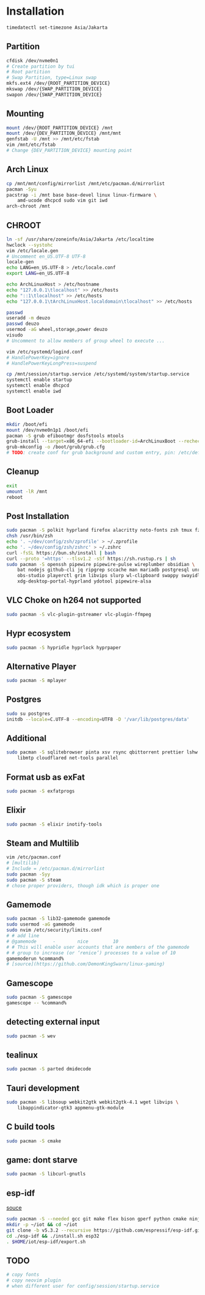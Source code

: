 # Installation

```bash
timedatectl set-timezone Asia/Jakarta
```

## Partition
```bash
cfdisk /dev/nvme0n1
# Create partition by tui
# Root partition
# Swap Partition, type=Linux swap
mkfs.ext4 /dev/{ROOT_PARTITION_DEVICE}
mkswap /dev/{SWAP_PARTITION_DEVICE}
swapon /dev/{SWAP_PARTITION_DEVICE}
```

## Mounting
```bash
mount /dev/{ROOT_PARTITION_DEVICE} /mnt
mount /dev/{DEV_PARTITION_DEVICE} /mnt/mnt
genfstab -U /mnt >> /mnt/etc/fstab
vim /mnt/etc/fstab
# Change {DEV_PARTITION_DEVICE} mounting point
```

## Arch Linux
```bash
cp /mnt/mnt/config/mirrorlist /mnt/etc/pacman.d/mirrorlist
pacman -Syu
pacstrap -i /mnt base base-devel linux linux-firmware \
    amd-ucode dhcpcd sudo vim git iwd
arch-chroot /mnt
```

## CHROOT
```bash
ln -sf /usr/share/zoneinfo/Asia/Jakarta /etc/localtime
hwclock --systohc
vim /etc/locale.gen
# Uncomment en_US.UTF-8 UTF-8
locale-gen
echo LANG=en_US.UTF-8 > /etc/locale.conf
export LANG=en_US.UTF-8

echo ArchLinuxHost > /etc/hostname
echo "127.0.0.1\tlocalhost" >> /etc/hosts
echo "::1\tlocalhost" >> /etc/hosts
echo "127.0.0.1\tArchLinuxHost.localdomain\tlocalhost" >> /etc/hosts

passwd
useradd -m deuzo
passwd deuzo
usermod -aG wheel,storage,power deuzo
visudo
# Uncomment to allow members of group wheel to execute ...

vim /etc/systemd/logind.conf
# HandlePowerKey=ignore
# HandlePowerKeyLongPress=suspend

cp /mnt/session/startup.service /etc/systemd/system/startup.service
systemctl enable startup
systemctl enable dhcpcd
systemctl enable iwd
```

## Boot Loader
```bash
mkdir /boot/efi
mount /dev/nvme0n1p1 /boot/efi
pacman -S grub efibootmgr dosfstools mtools
grub-install --target=x86_64-efi --bootloader-id=ArchLinuxBoot --recheck
grub-mkconfig -o /boot/grub/grub.cfg
# TODO: create conf for grub background and custom entry, pin: /etc/default/grub
```

## Cleanup
```bash
exit
umount -lR /mnt
reboot
```

## Post Installation
```bash
sudo pacman -S polkit hyprland firefox alacritty noto-fonts zsh tmux fzf neovim
chsh /usr/bin/zsh
echo '. ~/dev/config/zsh/zprofile' > ~/.zprofile
echo '. ~/dev/config/zsh/zshrc' > ~/.zshrc
curl -fsSL https://bun.sh/install | bash
curl --proto '=https' --tlsv1.2 -sSf https://sh.rustup.rs | sh
sudo pacman -S openssh pipewire pipewire-pulse wireplumber obsidian \
    bat nodejs github-cli jq ripgrep sccache man mariadb postgresql unrar zip unzip 7zip vlc \
    obs-studio playerctl grim libvips slurp wl-clipboard swappy swayidle swayimg \
    xdg-desktop-portal-hyprland ydotool pipewire-alsa
```

## VLC Choke on h264 not supported
```bash
sudo pacman -S vlc-plugin-gstreamer vlc-plugin-ffmpeg
```

## Hypr ecosystem
```bash
sudo pacman -S hypridle hyprlock hyprpaper
```

## Alternative Player
```bash
sudo pacman -S mplayer
```

## Postgres
```bash
sudo su postgres
initdb --locale=C.UTF-8 --encoding=UTF8 -D '/var/lib/postgres/data'
```

## Additional
```bash
sudo pacman -S sqlitebrowser pinta xsv rsync qbittorrent prettier lshw \
    libmtp cloudflared net-tools parallel
```

## Format usb as exFat
```bash
sudo pacman -S exfatprogs
```

## Elixir
```bash
sudo pacman -S elixir inotify-tools
```

## Steam and Multilib
```bash
vim /etc/pacman.conf
# [multilib]
# Include = /etc/pacman.d/mirrorlist
sudo pacman -Syy
sudo pacman -S steam
# chose proper providers, though idk which is proper one
```

## Gamemode
```bash
sudo pacman -S lib32-gamemode gamemode
sudo usermod -aG gamemode
sudo nvim /etc/security/limits.conf
# # add line
# @gamemode      -        nice         10
# # This will enable user accounts that are members of the gamemode
# # group to increase (or ‘renice’) processes to a value of 10
gamemoderun %command%
# [source](https://github.com/DemonKingSwarn/linux-gaming)
```

## Gamescope
```bash
sudo pacman -S gamescope
gamescope -- %command%
```

## detecting external input
```bash
sudo pacman -S wev
```

## tealinux
```bash
sudo pacman -S parted dmidecode
```

## Tauri development
```bash
sudo pacman -S libsoup webkit2gtk webkit2gtk-4.1 wget libvips \
    libappindicator-gtk3 appmenu-gtk-module
```

## C build tools
```bash
sudo pacman -S cmake
```

## game: dont starve
```bash
sudo pacman -S libcurl-gnutls
```

## esp-idf
[souce](https://docs.espressif.com/projects/esp-idf/en/stable/esp32/get-started/linux-macos-setup.html)
```bash
sudo pacman -S --needed gcc git make flex bison gperf python cmake ninja ccache dfu-util libusb
mkdir -p ~/iot && cd ~/iot
git clone -b v5.3.2 --recursive https://github.com/espressif/esp-idf.git
cd ./esp-idf && ./install.sh esp32
. $HOME/iot/esp-idf/export.sh
```

## TODO
```bash
# copy fonts
# copy neovim plugin
# when different user for config/session/startup.service
```
